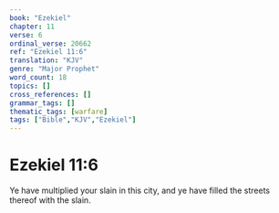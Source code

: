 ```yaml
---
book: "Ezekiel"
chapter: 11
verse: 6
ordinal_verse: 20662
ref: "Ezekiel 11:6"
translation: "KJV"
genre: "Major Prophet"
word_count: 18
topics: []
cross_references: []
grammar_tags: []
thematic_tags: [warfare]
tags: ["Bible","KJV","Ezekiel"]
---
```


# Ezekiel 11:6

Ye have multiplied your slain in this city, and ye have filled the streets thereof with the slain.
